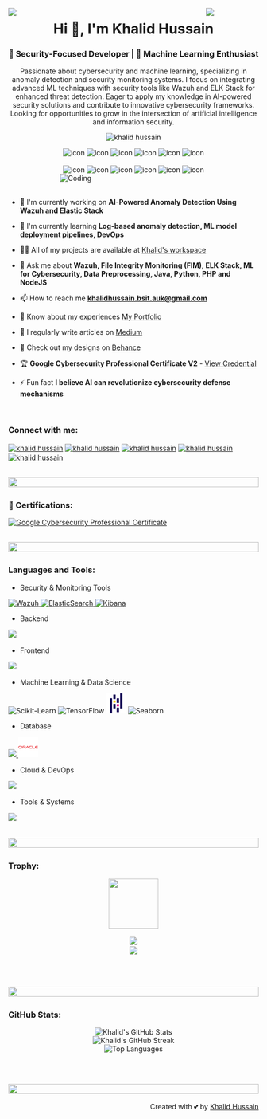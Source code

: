 <img align="left" src="https://user-images.githubusercontent.com/65187002/144930161-2f783401-8d27-4fdf-a2f7-cc0ba32f1f1f.gif" width="21%" style="display:inline;"><img align="right" src="https://user-images.githubusercontent.com/65187002/144930161-2f783401-8d27-4fdf-a2f7-cc0ba32f1f1f.gif" width="21%" style="display:inline;">

<h1 align="center">Hi 👋, I'm Khalid Hussain</h1>
<h3 align="center">🔐 Security-Focused Developer | 🤖 Machine Learning Enthusiast</h3>

<p align="center">
  Passionate about cybersecurity and machine learning, specializing in anomaly detection and security monitoring systems.  
  I focus on integrating advanced ML techniques with security tools like Wazuh and ELK Stack for enhanced threat detection.  
  Eager to apply my knowledge in AI-powered security solutions and contribute to innovative cybersecurity frameworks.  
  Looking for opportunities to grow in the intersection of artificial intelligence and information security.
</p>

<p align="center"> 
 <img src="https://komarev.com/ghpvc/?username=Khalidhussainn&label=Profile%20views&color=0e75b6&style=flat" alt="khalid hussain" /> 
</p>

<div align="center">
  <img src="https://techstack-generator.vercel.app/python-icon.svg" alt="icon" width="50" height="50" />
  <img src="https://techstack-generator.vercel.app/java-icon.svg" alt="icon" width="50" height="50" />
  <img src="https://techstack-generator.vercel.app/js-icon.svg" alt="icon" width="50" height="50" />
  <img src="https://techstack-generator.vercel.app/ts-icon.svg" alt="icon" width="50" height="50" />
  <img src="https://techstack-generator.vercel.app/react-icon.svg" alt="icon" width="50" height="50" />
  <img src="https://techstack-generator.vercel.app/mysql-icon.svg" alt="icon" width="50" height="50" />
</div>

<br>

<div align="center">
  <img src="https://techstack-generator.vercel.app/docker-icon.svg" alt="icon" width="50" height="50" />
  <img src="https://techstack-generator.vercel.app/aws-icon.svg" alt="icon" width="50" height="50" />
  <img src="https://techstack-generator.vercel.app/github-icon.svg" alt="icon" width="50" height="50" />
  <img src="https://techstack-generator.vercel.app/prettier-icon.svg" alt="icon" width="50" height="50" />
  <img src="https://techstack-generator.vercel.app/restapi-icon.svg" alt="icon" width="50" height="50" />
  <img src="https://techstack-generator.vercel.app/graphql-icon.svg" alt="icon" width="50" height="50" />
</div>

<img align="right" alt="Coding" width="400" src="https://user-images.githubusercontent.com/74038190/229223263-cf2e4b07-2615-4f87-9c38-e37600f8381a.gif">
<br><br>

- 🔭 I'm currently working on **AI-Powered Anomaly Detection Using Wazuh and Elastic Stack**

- 🌱 I'm currently learning **Log-based anomaly detection, ML model deployment pipelines, DevOps**

- 👨‍💻 All of my projects are available at [Khalid's workspace](https://github.com/Khalidhussainn)

- 💬 Ask me about **Wazuh, File Integrity Monitoring (FIM), ELK Stack, ML for Cybersecurity, Data Preprocessing, Java, Python, PHP and NodeJS**

- 📫 How to reach me **khalidhussain.bsit.auk@gmail.com**

- 📄 Know about my experiences [My Portfolio](https://github.com/Khalidhussainn/Khalidhussainn)

- 📝 I regularly write articles on [Medium](https://medium.com/@Bit_by_Byte)

- 🎨 Check out my designs on [Behance](https://www.behance.net/khalidhussainxyz)

- 🏆 **Google Cybersecurity Professional Certificate V2** - [View Credential](https://www.credly.com/badges/6d2ee123-12f2-45a4-945b-664de7e8d8a6/print)

- ⚡ Fun fact **I believe AI can revolutionize cybersecurity defense mechanisms**

<br>
<h3 align="left">Connect with me:</h3>
<p align="left">
<a href="https://www.linkedin.com/in/khalid-hussainxyz/" target="blank"><img align="center" src="https://raw.githubusercontent.com/rahuldkjain/github-profile-readme-generator/master/src/images/icons/Social/linked-in-alt.svg" alt="khalid hussain" height="30" width="40" /></a>
<a href="https://www.instagram.com/khalid.hussainxyz/" target="blank"><img align="center" src="https://raw.githubusercontent.com/rahuldkjain/github-profile-readme-generator/master/src/images/icons/Social/instagram.svg" alt="khalid hussain" height="30" width="40" /></a>
<a href="https://www.facebook.com/khalid.hussainxyz" target="blank"><img align="center" src="https://raw.githubusercontent.com/rahuldkjain/github-profile-readme-generator/master/src/images/icons/Social/facebook.svg" alt="khalid hussain" height="30" width="40" /></a>
<a href="https://medium.com/@Bit_by_Byte" target="blank"><img align="center" src="https://raw.githubusercontent.com/rahuldkjain/github-profile-readme-generator/master/src/images/icons/Social/medium.svg" alt="khalid hussain" height="30" width="40" /></a>
<a href="https://www.behance.net/khalidhussainxyz" target="blank"><img align="center" src="https://raw.githubusercontent.com/rahuldkjain/github-profile-readme-generator/master/src/images/icons/Social/behance.svg" alt="khalid hussain" height="30" width="40" /></a>
</p>
<br>

<img src="https://i.imgur.com/dBaSKWF.gif" height="20" width="100%">

<h3 align="left">🏅 Certifications:</h3>
<p align="left">
<a href="https://www.credly.com/badges/6d2ee123-12f2-45a4-945b-664de7e8d8a6/print" target="blank">
<img src="https://images.credly.com/size/110x110/images/0bf0f2da-a699-4c82-82e2-56dcf1f2e1c7/image.png" alt="Google Cybersecurity Professional Certificate" width="80" height="80"/>
</a>
</p>
<br>

<img src="https://i.imgur.com/dBaSKWF.gif" height="20" width="100%">

<h3 align="left">Languages and Tools:</h3>

- Security & Monitoring Tools
<p align="left">
  <a href="https://wazuh.com" target="_blank"> 
    <img src="https://commons.wikimedia.org/wiki/Special:FilePath/Wazuh-2022-Logo.svg" alt="Wazuh" width="40" height="40"/>
  </a>
  <a href="https://www.elastic.co" target="_blank">
    <img src="https://www.vectorlogo.zone/logos/elastic/elastic-icon.svg" alt="ElasticSearch" width="40" height="40"/>
  </a>
  <a href="https://www.elastic.co/kibana" target="_blank">
    <img src="https://www.vectorlogo.zone/logos/elasticco_kibana/elasticco_kibana-icon.svg" alt="Kibana" width="40" height="40"/>
  </a>
</p>

- Backend
<p align="left">
  <a href="https://skillicons.dev">
    <img src="https://skillicons.dev/icons?i=py,java,nodejs,php" />
  </a>
</p>

- Frontend
<p align="left">
  <a href="https://skillicons.dev">
    <img src="https://skillicons.dev/icons?i=js,ts,react,html,css" />
  </a>
</p>

- Machine Learning & Data Science
<p align="left">
  <img src="https://upload.wikimedia.org/wikipedia/commons/0/05/Scikit_learn_logo_small.svg" alt="Scikit-Learn" width="40" height="40"/>
  <img src="https://www.vectorlogo.zone/logos/tensorflow/tensorflow-icon.svg" alt="TensorFlow" width="40" height="40"/>
  <img src="https://raw.githubusercontent.com/devicons/devicon/2ae2a900d2f041da66e950e4d48052658d850630/icons/pandas/pandas-original.svg" alt="Pandas" width="40" height="40"/>
  <img src="https://seaborn.pydata.org/_images/logo-mark-lightbg.svg" alt="Seaborn" width="40" height="40"/>
</p>

- Database
<p align="left">
  <a href="https://skillicons.dev">
    <img src="https://skillicons.dev/icons?i=mysql,mongodb,postgresql" />
  </a>
  <img src="https://raw.githubusercontent.com/devicons/devicon/master/icons/oracle/oracle-original.svg" alt="Oracle" width="40" height="40"/>
</p>

- Cloud & DevOps
<p align="left">
  <a href="https://skillicons.dev">
    <img src="https://skillicons.dev/icons?i=aws,azure,gcp,docker,firebase,cloudflare" />
  </a>
</p>

- Tools & Systems
<p align="left">
  <a href="https://skillicons.dev">
    <img src="https://skillicons.dev/icons?i=git,github,vscode,postman,linux,figma,docker,xd,idea,metasploitable" />
  </a>
</p>

<br/>

<img src="https://i.imgur.com/dBaSKWF.gif" height="20" width="100%">

<h3 align="left">Trophy:</h3>

<p align="center">
<img src="https://media.tenor.com/0ENB5HuTH0gAAAAi/trophy-beker.gif" width="100px" height="100px"></p>
  
<div align="center">
<img src="https://github-profile-trophy.vercel.app/?username=Khalidhussainn&theme=matrix&no-bg=true&no-frame=true&row=1&column=4&title=MultiLanguage,Commits,PullRequest,Reviews">
</div>

<div align="center">
<img src="https://github-profile-trophy.vercel.app/?username=Khalidhussainn&theme=matrix&no-bg=true&no-frame=true&row=1&column=4&title=Repositories,Organizations,Stars,Followers">
</div>

<br><br>

<img src="https://i.imgur.com/dBaSKWF.gif" height="20" width="100%">

<h3 align="left">GitHub Stats:</h3>

<div align="center">
<img src="https://github-readme-stats.vercel.app/api?username=Khalidhussainn&show_icons=true&theme=radical&hide_border=true" alt="Khalid's GitHub Stats" />
</div>

<div align="center">
<img src="https://github-readme-streak-stats.herokuapp.com/?user=Khalidhussainn&theme=radical&hide_border=true" alt="Khalid's GitHub Streak" />
</div>

<div align="center">
<img src="https://github-readme-stats.vercel.app/api/top-langs/?username=Khalidhussainn&layout=compact&theme=radical&hide_border=true" alt="Top Languages" />
</div>

<br><br>

<img src="https://i.imgur.com/dBaSKWF.gif" height="20" width="100%">

<br>
<p align="right">Created with 💕 by <a href="https://github.com/Khalidhussainn">Khalid Hussain</a></p>
